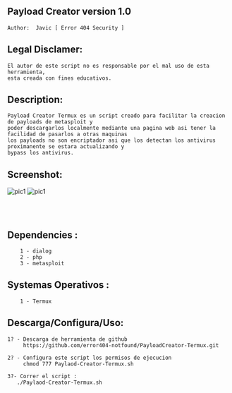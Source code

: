 ## Payload Creator  version 1.0 
    Author:  Javic [ Error 404 Security ]

## Legal Disclamer:
    El autor de este script no es responsable por el mal uso de esta herramienta,
    esta creada con fines educativos.

## Description:
    Payload Creator Termux es un script creado para facilitar la creacion de payloads de metasploit y 
    poder descargarlos localmente mediante una pagina web asi tener la facilidad de pasarlos a otras maquinas 
    los payloads no son encriptador asi que los detectan los antivirus proximanente se estara actualizando y
    bypass los antivirus. 
 
## Screenshot:
![pic1](https://i.imgur.com/I4XcQRq.jpg)
![pic1](https://i.imgur.com/USLOtz4.jpg)


<br /><br />

## Dependencies :
        1 - dialog
	    2 - php
        3 - metasploit

## Systemas Operativos :
        1 - Termux

## Descarga/Configura/Uso:
    1? - Descarga de herramienta de github
         https://github.com/error404-notfound/PayloadCreator-Termux.git

    2? - Configura este script los permisos de ejecucion
         chmod 777 Paylaod-Creator-Termux.sh

    3?- Correr el script :
       ./Paylaod-Creator-Termux.sh
         	   
      

